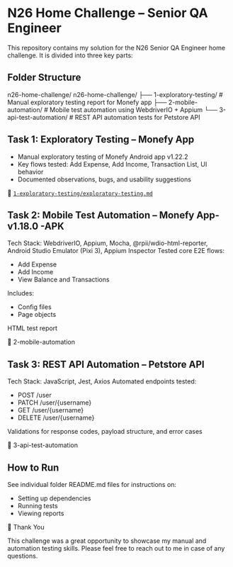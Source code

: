 # N26 Home Challenge – Senior QA Engineer

This repository contains my solution for the N26 Senior QA Engineer home challenge. It is divided into three key parts:

##  Folder Structure
n26-home-challenge/
n26-home-challenge/
├── 1-exploratory-testing/ # Manual exploratory testing report for Monefy app
├── 2-mobile-automation/ # Mobile test automation using WebdriverIO + Appium
└── 3-api-test-automation/ # REST API automation tests for Petstore API

## Task 1: Exploratory Testing – Monefy App

- Manual exploratory testing of Monefy Android app v1.22.2
- Key flows tested: Add Expense, Add Income, Transaction List, UI behavior
- Documented observations, bugs, and usability suggestions

📄 [`1-exploratory-testing/exploratory-testing.md`](./1-exploratory-testing/exploratory-testing.md)

## Task 2: Mobile Test Automation – Monefy App- v1.18.0 -APK 

Tech Stack: WebdriverIO, Appium, Mocha, @rpii/wdio-html-reporter, Android Studio Emulator (Pixi 3), Appium Inspector
Tested core E2E flows:
- Add Expense
- Add Income
- View Balance and Transactions

Includes:
- Config files
- Page objects

HTML test report

📂 2-mobile-automation

## Task 3: REST API Automation – Petstore API

Tech Stack: JavaScript, Jest, Axios
Automated endpoints tested:
- POST /user
- PATCH /user/{username}
- GET /user/{username}
- DELETE /user/{username}

Validations for response codes, payload structure, and error cases

📂 3-api-test-automation

## How to Run

See individual folder README.md files for instructions on:
- Setting up dependencies
- Running tests
- Viewing reports


🙌 Thank You

This challenge was a great opportunity to showcase my manual and automation testing skills. Please feel free to reach out to me in case of any questions.
